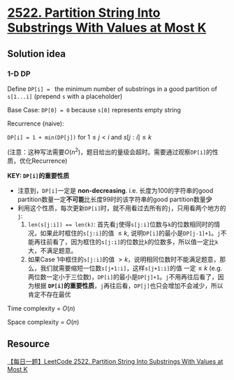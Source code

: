 # [2522. Partition String Into Substrings With Values at Most K](https://leetcode.com/problems/partition-string-into-substrings-with-values-at-most-k/description/)

## Solution idea

### 1-D DP

Define `DP[i] = ` the minimum number of substrings in a good partition of `s[1...i]` (prepend `s` with a placeholder)

Base Case: `DP[0] = 0` because `s[0]` represents empty string

Recurrence (naive):

`DP[i] = 1 + min(DP[j])` for $1 \leq j < i$ and $s[j:i] \leq k$

(注意：这种写法需要$O(n^2)$，题目给出的量级会超时。需要通过观察`DP[i]`的性质，优化Recurrence)

**KEY: `DP[i]`的重要性质**
* 注意到，`DP[i]`一定是 **non-decreasing**. i.e. 长度为100的字符串的good partition数量一定**不可能**比长度99时的该字符串的good partition数量**少**
* 利用这个性质，每次更新`DP[i]`时，就不用看过去所有的`j`，只用看两个地方的`j`:
    1. `len(s[j:i]) == len(k)`: 首先看`j`使得`s[j:i]`位数与`k`的位数相同时的情况，如果此时框住的`s[j:i]`的值 $\leq k$, 说明`DP[i]`的最小是`DP[j-1]+1`。`j`不能再往前看了，因为框住的`s[j:i]`的位数比`k`的位数多，所以值一定比`k`大，不满足题意。
    2. 如果Case 1中框住的`s[j:i]`的值 $> k$，说明相同位数时不能满足题意，那么，我们就需要缩短一位数`s[j+1:i]`，这样`s[j+1:i]`的值 一定$\leq k$ (e.g. 两位数一定小于三位数)，`DP[i]`的最小是`DP[j]+1`。`j`不用再往后看了，因为根据 **`DP[i]`的重要性质**，`j`再往后看，`DP[j]`也只会增加不会减少，所以肯定不存在最优

Time complexity = $O(n)$

Space complexity = $O(n)$

## Resource

[【每日一题】LeetCode 2522. Partition String Into Substrings With Values at Most K](https://www.youtube.com/watch?v=k-3gzqWXAD4&ab_channel=HuifengGuan)